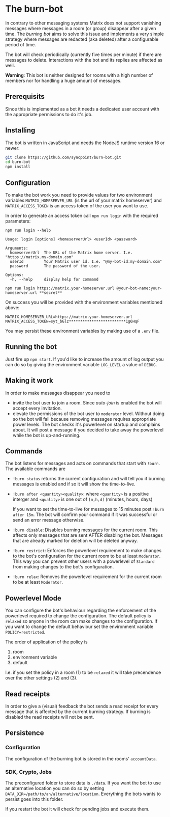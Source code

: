 # The burn-bot

In contrary to other messaging systems Matrix does not support vanishing messages where messages in a room (or group) disappear after a given time.
The _burning bot_ aims to solve this issue and implements a very simple strategy where messages are redacted (aka deleted) after a configurable period of time.

The bot will check periodically (currently five times per minute) if there are messages to delete. Interactions with the bot and its replies are affected as well.

__Warning__: This bot is neither designed for rooms with a high number of members nor for handling a huge amount of messages.

## Prerequisits

Since this is implemented as a bot it needs a dedicated user account with the appropriate permissions to do it's job.

## Installing

The bot is written in JavaScript and needs the NodeJS runtime version 16 or newer:

```bash
git clone https://github.com/syncpoint/burn-bot.git
cd burn-bot
npm install
```

## Configuration

To make the bot work you need to provide values for two environment variables `MATRIX_HOMESERVER_URL` (is the url of your matrix homeserver) and `MATRIX_ACCESS_TOKEN` 
is an access token of the user you want to use.

In order to generate an access token call `npm run login` with the required parameters:
```
npm run login --help

Usage: login [options] <homeserverUrl> <userId> <password>

Arguments:
  homeserverUrl  The URL of the Matrix home server. I.e. "https://matrix.my-domain.com"
  userId         Your Matrix user id. I.e. "@my-bot-id:my-domain.com"
  password       The password of the user.

Options:
  -h, --help     display help for command
```

```
npm run login https://matrix.your-homeserver.url @your-bot-name:your-homeserver.url **secret**
```

On success you will be provided with the environment variables mentioned above:

```
MATRIX_HOMESERVER_URL=https://matrix.your-homeserver.url
MATRIX_ACCESS_TOKEN=syt_bGlz*************************1g6HqF
```

You may persist these environment variables by making use of a `.env` file.

## Running the bot

Just fire up `npm start`. If you'd like to increase the amount of log output you can do so by giving the environment variable `LOG_LEVEL` a value of `DEBUG`.

## Making it work

In order to make messages disappear you need to
* invite the bot user to join a room. Since _auto-join_ is enabled the bot will accept every invitation.
* elevate the permissions of the bot user to `moderator` level. Without doing so the bot will fail because removing messages requires appropriate power levels. 
The bot checks it's powerlevel on startup and complains about. It will post a message if you decided to take away the powerlevel while the bot is up-and-running.

## Commands

The bot listens for messages and acts on commands that start with `!burn`. The available commands are
* `!burn status` returns the current configuration and will tell you if burning messages is enabled and if so it will show the time-to-live.

* `!burn after <quantity><quality>`: where 
  `<quantity>` is a positive interger and 
  `<quality>` is one out of `[m,h,d]` (minutes, hours, days)

  If you want to set the time-to-live for messages to 15 minutes post `!burn after 15m`. The bot will confirm your command if it was successful or send an error message otherwise.

* `!burn disable`: Disables burning messages for the current room. This affects only messages that are sent AFTER disabling the bot. Messages that are already marked for deletion will be deleted anyway.

* `!burn restrict`: Enforces the powerlevel requirement to make changes to the bot's configuration for the current room to be at least `Moderator`. This way you can prevent other users with a powerlevel of `Standard` from making changes to the bot's configuration.
* `!burn relax`: Removes the powerlevel requirement for the current room to be at least `Moderator`.

## Powerlevel Mode

You can configure the bot's behaviour regarding the enforcement of the powerlevel required to change the configuration. The default policy is `relaxed` so anyone in
the room can make changes to the configuration. If you want to change the default behaviour set the environment variable `POLICY=restricted`.

The order of application of the policy is
1) room
2) environment variable
3) default

I.e. if you set the policy in a room (1) to be `relaxed` it will take precendence over the other settings (2) and (3).

## Read receipts

In order to give a (visual) feedback the bot sends a read receipt for every message that is affected by the current burning strategy. If burning is disabled the read receipts will not be sent.

## Persistence

### Configuration
The configuration of the burning bot is stored in the rooms' `accountData`.

### SDK, Crypto, Jobs

The preconfigured folder to store data is `./data`. If you want the bot to use an alternative location you can do so by setting `DATA_DIR=/path/to/an/alternative/location`.
Everything the bots wants to persist goes into this folder.

If you restart the bot it will check for pending jobs and execute them.